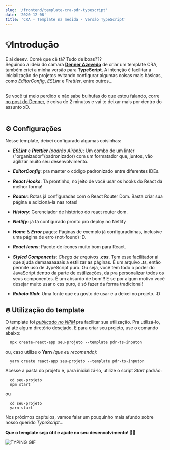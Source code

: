 ```yaml
---
slug: '/frontend/template-cra-pdr-typescript'
date: '2020-12-08'
title: 'CRA - Template na medida - Versão TypeScript'
---
```


# 💡Introdução

E ai deeev. Comé que cê tá? Tudo de boas???  
Seguindo a ideia do camara [**Denner Azevedo**](https://inputon.com.br/author/denner-azevedo) de criar um template CRA, também criei a minha versão para **TypeScript**. A intenção é facilitar a inicialização de projetos evitando configurar algumas coisas mais básicas, como _EditorConfig_, _ESLint_ e _Prettier_, entre outros...
<br />
<br />

Se você tá meio perdido e não sabe bulhufas do que estou falando, corre [no post do Denner](https://inputon.com.br/frontend/template-cra-dnr), é coisa de 2 minutos e vai te deixar mais por dentro do assunto xD.
<br />
<br />

## ⚙️ Configurações

Nesse template, deixei configurado algumas coisinhas:

- [**_ESLint_**](https://eslint.org/) e [**_Prettier_**](https://prettier.io/) _(padrão Airbnb)_: Um combo de um linter ("organizador"/padronizador) com um formatador que, juntos, vão agilizar muito seu desenvolvimento.

- **_EditorConfig_**: pra manter o código padronizado entre diferentes IDEs.

- **_React Hooks_**: Tá prontinho, no jeito de você usar os hooks do React da melhor forma!

- **_Router_**: Rotas já configuradas com o React Router Dom. Basta criar sua página e adicioná-la nas rotas!

- **_History_**: Gerenciador de histórico do react router dom.

- **_Netlify_**: já tá configurado pronto pro deploy no Netlify

- **_Home_** & **_Error_** pages: Páginas de exemplo já configuradinhas, inclusive uma página de erro (not-found) :D.

- **_React Icons_**: Pacote de ícones muito bom para React.

- **_Styled Components_**: _Chega de arquivos **.css**_. Tem esse facilitador ai que ajuda demaaaaaaais a estilizar as páginas. É um arquivo .ts, então permite uso de JypeScript puro. Ou seja, você tem todo o poder do JavaScript dentro da parte de estilizações, da pra personalizar todos os seus componentes. É um absurdo de bom!!!
  E se por algum motivo você desejar muito usar o css puro, é só fazer da forma tradicional!

- **_Roboto Slab_**: Uma fonte que eu gosto de usar e a deixei no projeto. :D

## 🔥 Utilização do template

O template foi [_publicado no NPM_](https://www.npmjs.com/package/cra-template-pdr-ts-inputon) pra facilitar sua utilização.
Pra utilizá-lo, vá até algum diretório desejado. E para criar seu projeto, use o comando abaixo:

```
  npx create-react-app seu-projeto --template pdr-ts-inputon
```

ou, caso utilize o **Yarn** _(que eu recomendo)_:

```
  yarn create react-app seu-projeto --template pdr-ts-inputon
```

Acesse a pasta do projeto e, para inicializá-lo, utilize o script _Start_ padrão:

```
  cd seu-projeto
  npm start
```

ou

```
  cd seu-projeto
  yarn start
```

Nos próximos capítulos, vamos falar um pouquinho mais afundo sobre nosso querido _TypeScript_...

**Que o template seja útil e ajude no seu desenvolvimento!** 🙏🏽

<div>

  ![TYPING GIF](https://media0.giphy.com/media/1C8bHHJturSx2/giphy.gif?cid=ecf05e47127h5hbe6wqj47l5ub8dodf56cmripy0rh24r9g5&rid=giphy.gif)
</div>
